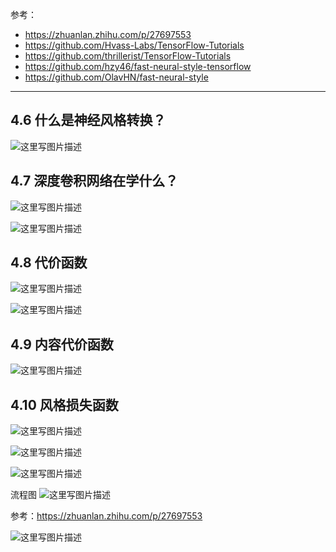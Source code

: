 参考：

- https://zhuanlan.zhihu.com/p/27697553
- https://github.com/Hvass-Labs/TensorFlow-Tutorials
- https://github.com/thrillerist/TensorFlow-Tutorials
- https://github.com/hzy46/fast-neural-style-tensorflow
- https://github.com/OlavHN/fast-neural-style

-------


## 4.6 什么是神经风格转换？
![这里写图片描述](http://img.blog.csdn.net/20180130140500567?watermark/2/text/aHR0cDovL2Jsb2cuY3Nkbi5uZXQvd2M3ODE3MDgyNDk=/font/5a6L5L2T/fontsize/400/fill/I0JBQkFCMA==/dissolve/70/gravity/SouthEast)
                                                                                                 
## 4.7 深度卷积网络在学什么？
![这里写图片描述](http://img.blog.csdn.net/20180130142113076?watermark/2/text/aHR0cDovL2Jsb2cuY3Nkbi5uZXQvd2M3ODE3MDgyNDk=/font/5a6L5L2T/fontsize/400/fill/I0JBQkFCMA==/dissolve/70/gravity/SouthEast)

![这里写图片描述](http://img.blog.csdn.net/20180130142119844?watermark/2/text/aHR0cDovL2Jsb2cuY3Nkbi5uZXQvd2M3ODE3MDgyNDk=/font/5a6L5L2T/fontsize/400/fill/I0JBQkFCMA==/dissolve/70/gravity/SouthEast)

## 4.8 代价函数
![这里写图片描述](http://img.blog.csdn.net/20180130142641675?watermark/2/text/aHR0cDovL2Jsb2cuY3Nkbi5uZXQvd2M3ODE3MDgyNDk=/font/5a6L5L2T/fontsize/400/fill/I0JBQkFCMA==/dissolve/70/gravity/SouthEast)

![这里写图片描述](http://img.blog.csdn.net/20180130142647935?watermark/2/text/aHR0cDovL2Jsb2cuY3Nkbi5uZXQvd2M3ODE3MDgyNDk=/font/5a6L5L2T/fontsize/400/fill/I0JBQkFCMA==/dissolve/70/gravity/SouthEast)

## 4.9 内容代价函数
![这里写图片描述](http://img.blog.csdn.net/20180130143501913?watermark/2/text/aHR0cDovL2Jsb2cuY3Nkbi5uZXQvd2M3ODE3MDgyNDk=/font/5a6L5L2T/fontsize/400/fill/I0JBQkFCMA==/dissolve/70/gravity/SouthEast)

## 4.10 风格损失函数
![这里写图片描述](http://img.blog.csdn.net/20180130145529416?watermark/2/text/aHR0cDovL2Jsb2cuY3Nkbi5uZXQvd2M3ODE3MDgyNDk=/font/5a6L5L2T/fontsize/400/fill/I0JBQkFCMA==/dissolve/70/gravity/SouthEast)

![这里写图片描述](http://img.blog.csdn.net/20180130145535788?watermark/2/text/aHR0cDovL2Jsb2cuY3Nkbi5uZXQvd2M3ODE3MDgyNDk=/font/5a6L5L2T/fontsize/400/fill/I0JBQkFCMA==/dissolve/70/gravity/SouthEast)

![这里写图片描述](http://img.blog.csdn.net/20180130145541056?watermark/2/text/aHR0cDovL2Jsb2cuY3Nkbi5uZXQvd2M3ODE3MDgyNDk=/font/5a6L5L2T/fontsize/400/fill/I0JBQkFCMA==/dissolve/70/gravity/SouthEast)

流程图
![这里写图片描述](http://img.blog.csdn.net/20180130160938385?watermark/2/text/aHR0cDovL2Jsb2cuY3Nkbi5uZXQvd2M3ODE3MDgyNDk=/font/5a6L5L2T/fontsize/400/fill/I0JBQkFCMA==/dissolve/70/gravity/SouthEast)

参考：https://zhuanlan.zhihu.com/p/27697553

![这里写图片描述](https://pic4.zhimg.com/80/v2-75ca6ed32db30456082caf936a9e6ba1_hd.jpg)
